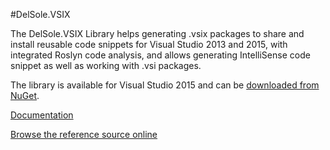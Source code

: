 #DelSole.VSIX

The DelSole.VSIX Library helps generating .vsix packages to share and install reusable code snippets for Visual Studio 2013 and 2015, with integrated Roslyn code analysis, and allows generating IntelliSense code snippet as well as working with .vsi packages.

The library is available for Visual Studio 2015 and can be [downloaded from NuGet](https://www.nuget.org/packages/DelSole.VSIX).

[Documentation](https://github.com/AlessandroDelSole/delsolevsix/tree/master/docs)

[Browse the reference source online](http://delsolevsixrefsource.azurewebsites.net/)
